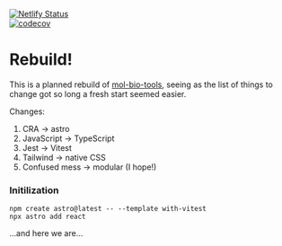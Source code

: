 [![Netlify Status](https://api.netlify.com/api/v1/badges/bb012ed8-f9cd-4886-ab02-db3e5ddb470b/deploy-status)](https://app.netlify.com/sites/courageous-beignet-84c536/deploys)<br/>
[![codecov](https://codecov.io/gh/ccozens/astro-mol-bio-tools/branch/main/graph/badge.svg?token=MOQG6B9UNU)](https://codecov.io/gh/ccozens/astro-mol-bio-tools)


# Rebuild!

This is a planned rebuild of [mol-bio-tools](https://github.com/ccozens/mol-bio-tools), seeing as the list of things to change got so long a fresh start seemed easier.

Changes:

1. CRA -> astro
2. JavaScript -> TypeScript
3. Jest -> Vitest
4. Tailwind -> native CSS
5. Confused mess -> modular (I hope!)

### Initilization

```
npm create astro@latest -- --template with-vitest
npx astro add react
```

...and here we are...





